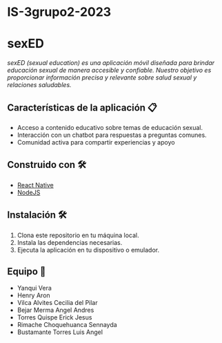 # IS-3grupo2-2023
# sexED 
_sexED (sexual education) es una aplicación móvil diseñada para brindar educación sexual de manera accesible y confiable. Nuestro objetivo es proporcionar información precisa y relevante sobre salud sexual y relaciones saludables._

## Características de la aplicación  📋
* Acceso a contenido educativo sobre temas de educación sexual.
* Interacción con un chatbot para respuestas a preguntas comunes.
* Comunidad activa para compartir experiencias y apoyo

## Construido con 🛠️

* [React Native](https://reactnative.dev/)
* [NodeJS](https://nodejs.org/es)

## Instalación 🛠️

1. Clona este repositorio en tu máquina local.
2. Instala las dependencias necesarias.
3. Ejecuta la aplicación en tu dispositivo o emulador.

## Equipo 📌

- Yanqui Vera
- Henry Aron
- Vilca Alvites Cecilia del Pilar
- Bejar Merma Angel Andres
- Torres Quispe Erick Jesus
- Rimache Choquehuanca Sennayda
- Bustamante Torres Luis Angel
